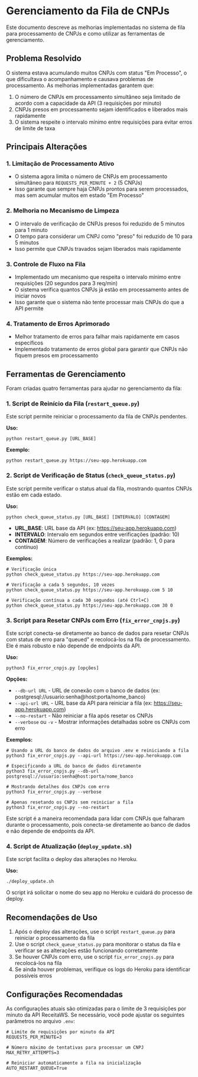 # Gerenciamento da Fila de CNPJs

Este documento descreve as melhorias implementadas no sistema de fila para processamento de CNPJs e como utilizar as ferramentas de gerenciamento.

## Problema Resolvido

O sistema estava acumulando muitos CNPJs com status "Em Processo", o que dificultava o acompanhamento e causava problemas de processamento. As melhorias implementadas garantem que:

1. O número de CNPJs em processamento simultâneo seja limitado de acordo com a capacidade da API (3 requisições por minuto)
2. CNPJs presos em processamento sejam identificados e liberados mais rapidamente
3. O sistema respeite o intervalo mínimo entre requisições para evitar erros de limite de taxa

## Principais Alterações

### 1. Limitação de Processamento Ativo

- O sistema agora limita o número de CNPJs em processamento simultâneo para `REQUESTS_PER_MINUTE + 2` (5 CNPJs)
- Isso garante que sempre haja CNPJs prontos para serem processados, mas sem acumular muitos em estado "Em Processo"

### 2. Melhoria no Mecanismo de Limpeza

- O intervalo de verificação de CNPJs presos foi reduzido de 5 minutos para 1 minuto
- O tempo para considerar um CNPJ como "preso" foi reduzido de 10 para 5 minutos
- Isso permite que CNPJs travados sejam liberados mais rapidamente

### 3. Controle de Fluxo na Fila

- Implementado um mecanismo que respeita o intervalo mínimo entre requisições (20 segundos para 3 req/min)
- O sistema verifica quantos CNPJs já estão em processamento antes de iniciar novos
- Isso garante que o sistema não tente processar mais CNPJs do que a API permite

### 4. Tratamento de Erros Aprimorado

- Melhor tratamento de erros para falhar mais rapidamente em casos específicos
- Implementado tratamento de erros global para garantir que CNPJs não fiquem presos em processamento

## Ferramentas de Gerenciamento

Foram criadas quatro ferramentas para ajudar no gerenciamento da fila:

### 1. Script de Reinício da Fila (`restart_queue.py`)

Este script permite reiniciar o processamento da fila de CNPJs pendentes.

**Uso:**
```
python restart_queue.py [URL_BASE]
```

**Exemplo:**
```
python restart_queue.py https://seu-app.herokuapp.com
```

### 2. Script de Verificação de Status (`check_queue_status.py`)

Este script permite verificar o status atual da fila, mostrando quantos CNPJs estão em cada estado.

**Uso:**
```
python check_queue_status.py [URL_BASE] [INTERVALO] [CONTAGEM]
```

- **URL_BASE**: URL base da API (ex: https://seu-app.herokuapp.com)
- **INTERVALO**: Intervalo em segundos entre verificações (padrão: 10)
- **CONTAGEM**: Número de verificações a realizar (padrão: 1, 0 para contínuo)

**Exemplos:**
```
# Verificação única
python check_queue_status.py https://seu-app.herokuapp.com

# Verificação a cada 5 segundos, 10 vezes
python check_queue_status.py https://seu-app.herokuapp.com 5 10

# Verificação contínua a cada 30 segundos (até Ctrl+C)
python check_queue_status.py https://seu-app.herokuapp.com 30 0
```

### 3. Script para Resetar CNPJs com Erro (`fix_error_cnpjs.py`)

Este script conecta-se diretamente ao banco de dados para resetar CNPJs com status de erro para "queued" e recolocá-los na fila de processamento. Ele é mais robusto e não depende de endpoints da API.

**Uso:**
```
python3 fix_error_cnpjs.py [opções]
```

**Opções:**
- `--db-url URL` - URL de conexão com o banco de dados (ex: postgresql://usuario:senha@host:porta/nome_banco)
- `--api-url URL` - URL base da API para reiniciar a fila (ex: https://seu-app.herokuapp.com)
- `--no-restart` - Não reiniciar a fila após resetar os CNPJs
- `--verbose` ou `-v` - Mostrar informações detalhadas sobre os CNPJs com erro

**Exemplos:**
```
# Usando a URL do banco de dados do arquivo .env e reiniciando a fila
python3 fix_error_cnpjs.py --api-url https://seu-app.herokuapp.com

# Especificando a URL do banco de dados diretamente
python3 fix_error_cnpjs.py --db-url postgresql://usuario:senha@host:porta/nome_banco

# Mostrando detalhes dos CNPJs com erro
python3 fix_error_cnpjs.py --verbose

# Apenas resetando os CNPJs sem reiniciar a fila
python3 fix_error_cnpjs.py --no-restart
```

Este script é a maneira recomendada para lidar com CNPJs que falharam durante o processamento, pois conecta-se diretamente ao banco de dados e não depende de endpoints da API.

### 4. Script de Atualização (`deploy_update.sh`)

Este script facilita o deploy das alterações no Heroku.

**Uso:**
```
./deploy_update.sh
```

O script irá solicitar o nome do seu app no Heroku e cuidará do processo de deploy.

## Recomendações de Uso

1. Após o deploy das alterações, use o script `restart_queue.py` para reiniciar o processamento da fila
2. Use o script `check_queue_status.py` para monitorar o status da fila e verificar se as alterações estão funcionando corretamente
3. Se houver CNPJs com erro, use o script `fix_error_cnpjs.py` para recolocá-los na fila
4. Se ainda houver problemas, verifique os logs do Heroku para identificar possíveis erros

## Configurações Recomendadas

As configurações atuais são otimizadas para o limite de 3 requisições por minuto da API ReceitaWS. Se necessário, você pode ajustar os seguintes parâmetros no arquivo `.env`:

```
# Limite de requisições por minuto da API
REQUESTS_PER_MINUTE=3

# Número máximo de tentativas para processar um CNPJ
MAX_RETRY_ATTEMPTS=3

# Reiniciar automaticamente a fila na inicialização
AUTO_RESTART_QUEUE=True
```
